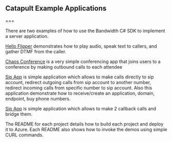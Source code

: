 ## Catapult Example Applications
===

There are two examples of how to use the Bandwidth C# SDK to implement a server application.  

[Hello Flipper](./DolphinApp/README.md) demonstrates how to play audio, speak text to callers, and gather DTMF from the caller.

[Chaos Conference](./ChaosConference/README.md) is a very simple conferencing app that joins users to a conference by making outbound calls to each attendee

[Sip App](./SipApp/README.md) is simple application which allows to make calls directly to sip account, redirect outgoing calls from sip account to another number, redirect incoming calls from specific number to sip account. Also this application demonstrate how to receive/create an application, domain, endpoint, buy phone numbers.

[Sip App](./CallApp/README.md) is simple application which allows to make 2 callback calls and bridge them.

The README for each project details how to build each project and deploy it to Azure.  Each README also shows how to invoke the demos using simple CURL commands.


